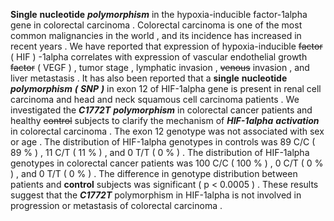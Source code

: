 **Single** **nucleotide** ***polymorphism*** in the hypoxia-inducible factor-1alpha gene in colorectal carcinoma . Colorectal carcinoma is one of the most common malignancies in the world , and its incidence has increased in recent years . We have reported that expression of hypoxia-inducible ~~factor~~ ( HIF ) -1alpha correlates with expression of vascular endothelial growth ~~factor~~ ( VEGF ) , tumor stage , lymphatic invasion , ~~venous~~ invasion , and liver metastasis . It has also been reported that a **single** **nucleotide** ***polymorphism*** ***(*** ***SNP*** ***)*** in exon 12 of HIF-1alpha gene is present in renal cell carcinoma and head and neck squamous cell carcinoma patients . We investigated the ***C1772T*** ***polymorphism*** in colorectal cancer patients and healthy ~~control~~ subjects to clarify the mechanism of ***HIF-1alpha*** ***activation*** in colorectal carcinoma . The exon 12 genotype was not associated with sex or age . The distribution of HIF-1alpha genotypes in controls was 89 C/C ( 89 % ) , 11 C/T ( 11 % ) , and 0 T/T ( 0 % ) . The distribution of HIF-1alpha genotypes in colorectal cancer patients was 100 C/C ( 100 % ) , 0 C/T ( 0 % ) , and 0 T/T ( 0 % ) . The difference in genotype distribution between patients and **control** subjects was significant ( p < 0.0005 ) . These results suggest that the ***C1772T*** polymorphism in HIF-1alpha is not involved in progression or metastasis of colorectal carcinoma . 